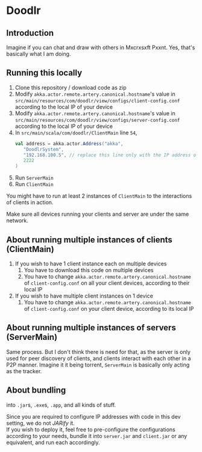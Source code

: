 # Doodlr
## Introduction
Imagine if you can chat and draw with others in Mxcrxsxft Pxxnt. Yes, that's basically what I am doing.

## Running this locally
1. Clone this repository / download code as zip
2. Modify `akka.actor.remote.artery.canonical.hostname`'s value in `src/main/resources/com/doodlr/view/configs/client-config.conf` 
according to the local IP of your device
3. Modify `akka.actor.remote.artery.canonical.hostname`'s value in `src/main/resources/com/doodlr/view/configs/server-config.conf`
   according to the local IP of your device
4. In `src/main/scala/com/doodlr/ClientMain` line `54`,
    ````scala
   val address = akka.actor.Address("akka",
       "DoodlrSystem",
       "192.168.100.5", // replace this line only with the IP address of your server
       2222
   )
   ````
5. Run `ServerMain`
6. Run `ClientMain`

You might have to run at least 2 instances of `ClientMain` to the interactions of clients in action.

Make sure all devices running your clients and server are under the same network.

## About running multiple instances of clients (ClientMain)
1. If you wish to have 1 client instance each on multiple devices
   1. You have to download this code on multiple devices
   2. You have to change `akka.actor.remote.artery.canonical.hostname` of `client-config.conf` on all your client devices, according to their local IP
2. If you wish to have multiple client instances on 1 device
   1. You have to change `akka.actor.remote.artery.canonical.hostname` of `client-config.conf` on your client device, according to its local IP

## About running multiple instances of servers (ServerMain)
Same process. But I don't think there is need for that, as the server is only used for peer discovery of clients, and clients interact with each other in a P2P manner. Imagine it it being torrent, `ServerMain` is basically only acting as the tracker.

## About bundling
into `.jar`s, `.exe`s, `.app`, and all kinds of stuff.

Since you are required to configure IP addresses with code in this dev setting, we do not *JARify* it. \
If you wish to deploy it, feel free to pre-configure the configurations according to your needs, bundle it into `server.jar` and `client.jar` or any equivalent, and run each accordingly.
